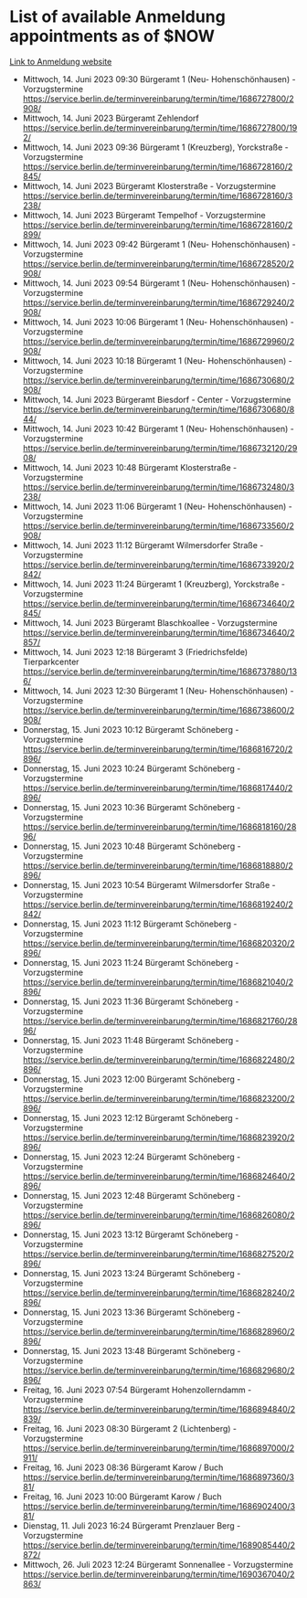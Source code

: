 # List of available Anmeldung appointments as of $NOW
[Link to Anmeldung website](https://service.berlin.de/terminvereinbarung/termin/tag.php?termin=1&anliegen[]=120686&dienstleisterlist=122210,122217,327316,122219,327312,122227,327314,122231,327346,122243,327348,122254,122252,329742,122260,329745,122262,329748,122271,327278,122273,327274,122277,327276,330436,122280,327294,122282,327290,122284,327292,122291,327270,122285,327266,122286,327264,122296,327268,150230,329760,122297,327286,122294,327284,122312,329763,122314,329775,122304,327330,122311,327334,122309,327332,317869,122281,327352,122279,329772,122283,122276,327324,122274,327326,122267,329766,122246,327318,122251,327320,122257,327322,122208,327298,122226,327300&herkunft=http%3A%2F%2Fservice.berlin.de%2Fdienstleistung%2F120686%2F)
- Mittwoch, 14. Juni 2023 09:30 Bürgeramt 1 (Neu- Hohenschönhausen) - Vorzugstermine https://service.berlin.de/terminvereinbarung/termin/time/1686727800/2908/
- Mittwoch, 14. Juni 2023  Bürgeramt Zehlendorf https://service.berlin.de/terminvereinbarung/termin/time/1686727800/192/
- Mittwoch, 14. Juni 2023 09:36 Bürgeramt 1 (Kreuzberg), Yorckstraße - Vorzugstermine https://service.berlin.de/terminvereinbarung/termin/time/1686728160/2845/
- Mittwoch, 14. Juni 2023  Bürgeramt Klosterstraße - Vorzugstermine https://service.berlin.de/terminvereinbarung/termin/time/1686728160/3238/
- Mittwoch, 14. Juni 2023  Bürgeramt Tempelhof - Vorzugstermine https://service.berlin.de/terminvereinbarung/termin/time/1686728160/2899/
- Mittwoch, 14. Juni 2023 09:42 Bürgeramt 1 (Neu- Hohenschönhausen) - Vorzugstermine https://service.berlin.de/terminvereinbarung/termin/time/1686728520/2908/
- Mittwoch, 14. Juni 2023 09:54 Bürgeramt 1 (Neu- Hohenschönhausen) - Vorzugstermine https://service.berlin.de/terminvereinbarung/termin/time/1686729240/2908/
- Mittwoch, 14. Juni 2023 10:06 Bürgeramt 1 (Neu- Hohenschönhausen) - Vorzugstermine https://service.berlin.de/terminvereinbarung/termin/time/1686729960/2908/
- Mittwoch, 14. Juni 2023 10:18 Bürgeramt 1 (Neu- Hohenschönhausen) - Vorzugstermine https://service.berlin.de/terminvereinbarung/termin/time/1686730680/2908/
- Mittwoch, 14. Juni 2023  Bürgeramt Biesdorf - Center - Vorzugstermine https://service.berlin.de/terminvereinbarung/termin/time/1686730680/844/
- Mittwoch, 14. Juni 2023 10:42 Bürgeramt 1 (Neu- Hohenschönhausen) - Vorzugstermine https://service.berlin.de/terminvereinbarung/termin/time/1686732120/2908/
- Mittwoch, 14. Juni 2023 10:48 Bürgeramt Klosterstraße - Vorzugstermine https://service.berlin.de/terminvereinbarung/termin/time/1686732480/3238/
- Mittwoch, 14. Juni 2023 11:06 Bürgeramt 1 (Neu- Hohenschönhausen) - Vorzugstermine https://service.berlin.de/terminvereinbarung/termin/time/1686733560/2908/
- Mittwoch, 14. Juni 2023 11:12 Bürgeramt Wilmersdorfer Straße - Vorzugstermine https://service.berlin.de/terminvereinbarung/termin/time/1686733920/2842/
- Mittwoch, 14. Juni 2023 11:24 Bürgeramt 1 (Kreuzberg), Yorckstraße - Vorzugstermine https://service.berlin.de/terminvereinbarung/termin/time/1686734640/2845/
- Mittwoch, 14. Juni 2023  Bürgeramt Blaschkoallee - Vorzugstermine https://service.berlin.de/terminvereinbarung/termin/time/1686734640/2857/
- Mittwoch, 14. Juni 2023 12:18 Bürgeramt 3 (Friedrichsfelde) Tierparkcenter https://service.berlin.de/terminvereinbarung/termin/time/1686737880/136/
- Mittwoch, 14. Juni 2023 12:30 Bürgeramt 1 (Neu- Hohenschönhausen) - Vorzugstermine https://service.berlin.de/terminvereinbarung/termin/time/1686738600/2908/
- Donnerstag, 15. Juni 2023 10:12 Bürgeramt Schöneberg - Vorzugstermine https://service.berlin.de/terminvereinbarung/termin/time/1686816720/2896/
- Donnerstag, 15. Juni 2023 10:24 Bürgeramt Schöneberg - Vorzugstermine https://service.berlin.de/terminvereinbarung/termin/time/1686817440/2896/
- Donnerstag, 15. Juni 2023 10:36 Bürgeramt Schöneberg - Vorzugstermine https://service.berlin.de/terminvereinbarung/termin/time/1686818160/2896/
- Donnerstag, 15. Juni 2023 10:48 Bürgeramt Schöneberg - Vorzugstermine https://service.berlin.de/terminvereinbarung/termin/time/1686818880/2896/
- Donnerstag, 15. Juni 2023 10:54 Bürgeramt Wilmersdorfer Straße - Vorzugstermine https://service.berlin.de/terminvereinbarung/termin/time/1686819240/2842/
- Donnerstag, 15. Juni 2023 11:12 Bürgeramt Schöneberg - Vorzugstermine https://service.berlin.de/terminvereinbarung/termin/time/1686820320/2896/
- Donnerstag, 15. Juni 2023 11:24 Bürgeramt Schöneberg - Vorzugstermine https://service.berlin.de/terminvereinbarung/termin/time/1686821040/2896/
- Donnerstag, 15. Juni 2023 11:36 Bürgeramt Schöneberg - Vorzugstermine https://service.berlin.de/terminvereinbarung/termin/time/1686821760/2896/
- Donnerstag, 15. Juni 2023 11:48 Bürgeramt Schöneberg - Vorzugstermine https://service.berlin.de/terminvereinbarung/termin/time/1686822480/2896/
- Donnerstag, 15. Juni 2023 12:00 Bürgeramt Schöneberg - Vorzugstermine https://service.berlin.de/terminvereinbarung/termin/time/1686823200/2896/
- Donnerstag, 15. Juni 2023 12:12 Bürgeramt Schöneberg - Vorzugstermine https://service.berlin.de/terminvereinbarung/termin/time/1686823920/2896/
- Donnerstag, 15. Juni 2023 12:24 Bürgeramt Schöneberg - Vorzugstermine https://service.berlin.de/terminvereinbarung/termin/time/1686824640/2896/
- Donnerstag, 15. Juni 2023 12:48 Bürgeramt Schöneberg - Vorzugstermine https://service.berlin.de/terminvereinbarung/termin/time/1686826080/2896/
- Donnerstag, 15. Juni 2023 13:12 Bürgeramt Schöneberg - Vorzugstermine https://service.berlin.de/terminvereinbarung/termin/time/1686827520/2896/
- Donnerstag, 15. Juni 2023 13:24 Bürgeramt Schöneberg - Vorzugstermine https://service.berlin.de/terminvereinbarung/termin/time/1686828240/2896/
- Donnerstag, 15. Juni 2023 13:36 Bürgeramt Schöneberg - Vorzugstermine https://service.berlin.de/terminvereinbarung/termin/time/1686828960/2896/
- Donnerstag, 15. Juni 2023 13:48 Bürgeramt Schöneberg - Vorzugstermine https://service.berlin.de/terminvereinbarung/termin/time/1686829680/2896/
- Freitag, 16. Juni 2023 07:54 Bürgeramt Hohenzollerndamm - Vorzugstermine https://service.berlin.de/terminvereinbarung/termin/time/1686894840/2839/
- Freitag, 16. Juni 2023 08:30 Bürgeramt 2 (Lichtenberg) - Vorzugstermine https://service.berlin.de/terminvereinbarung/termin/time/1686897000/2911/
- Freitag, 16. Juni 2023 08:36 Bürgeramt Karow / Buch https://service.berlin.de/terminvereinbarung/termin/time/1686897360/381/
- Freitag, 16. Juni 2023 10:00 Bürgeramt Karow / Buch https://service.berlin.de/terminvereinbarung/termin/time/1686902400/381/
- Dienstag, 11. Juli 2023 16:24 Bürgeramt Prenzlauer Berg - Vorzugstermine https://service.berlin.de/terminvereinbarung/termin/time/1689085440/2872/
- Mittwoch, 26. Juli 2023 12:24 Bürgeramt Sonnenallee - Vorzugstermine https://service.berlin.de/terminvereinbarung/termin/time/1690367040/2863/
